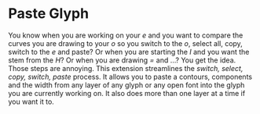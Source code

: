 # Paste Glyph

You know when you are working on your *e* and you want to compare the curves you are drawing to your *o* so you switch to the *o*, select all, copy, switch to the *e* and paste? Or when you are starting the *I* and you want the stem from the *H*? Or when you are drawing *=* and …? You get the idea. Those steps are annoying. This extension streamlines the *switch, select, copy, switch, paste* process. It allows you to paste a contours, components and the width from any layer of any glyph or any open font into the glyph you are currently working on. It also does more than one layer at a time if you want it to.
